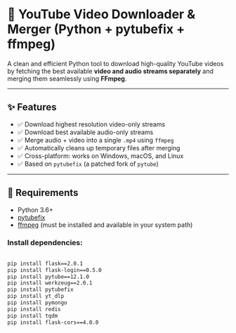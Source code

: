 # 🎥 YouTube Video Downloader & Merger (Python + pytubefix + ffmpeg)

A clean and efficient Python tool to download high-quality YouTube videos by fetching the best available **video and audio streams separately** and merging them seamlessly using **FFmpeg**.

---

## ✨ Features

- ✅ Download highest resolution video-only streams
- ✅ Download best available audio-only streams
- ✅ Merge audio + video into a single `.mp4` using `ffmpeg`
- ✅ Automatically cleans up temporary files after merging
- ✅ Cross-platform: works on Windows, macOS, and Linux
- ✅ Based on `pytubefix` (a patched fork of `pytube`)

---

## 🔧 Requirements

- Python 3.6+
- [pytubefix](https://pypi.org/project/pytubefix/)
- [ffmpeg](https://ffmpeg.org/) (must be installed and available in your system path)

### Install dependencies:

```bash

pip install flask==2.0.1
pip install flask-login==0.5.0
pip install pytube==12.1.0
pip install werkzeug==2.0.1
pip install pytubefix
pip install yt_dlp
pip install pymongo
pip install redis
pip install tqdm
pip install flask-cors==4.0.0